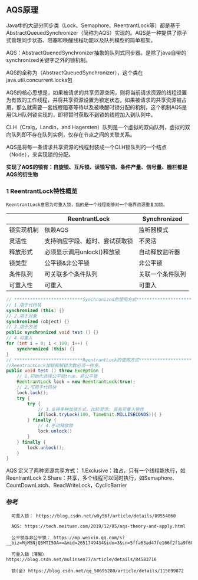 ## AQS原理

Java中的大部分同步类（Lock、Semaphore、ReentrantLock等）都是基于AbstractQueuedSynchronizer（简称为AQS）实现的。AQS是一种提供了原子式管理同步状态、阻塞和唤醒线程功能以及队列模型的简单框架。

AQS：AbstractQuenedSynchronizer抽象的队列式同步器。是除了java自带的synchronized关键字之外的锁机制。

AQS的全称为（AbstractQueuedSynchronizer），这个类在java.util.concurrent.locks包

AQS的核心思想是，如果被请求的共享资源空闲，则将当前请求资源的线程设置为有效的工作线程，并将共享资源设置为锁定状态，如果被请求的共享资源被占用，那么就需要一套线程阻塞等待以及被唤醒时锁分配的机制，这个机制AQS是用CLH队列锁实现的，即将暂时获取不到锁的线程加入到队列中。

CLH（Craig，Landin，and Hagersten）队列是一个虚拟的双向队列，虚拟的双向队列即不存在队列实例，仅存在节点之间的关联关系。

AQS是将每一条请求共享资源的线程封装成一个CLH锁队列的一个结点（Node），来实现锁的分配。

**实现了AQS的锁有：自旋锁、互斥锁、读锁写锁、条件产量、信号量、栅栏都是AQS的衍生物**

### 1 ReentrantLock特性概览

    ReentrantLock意思为可重入锁，指的是一个线程能够对一个临界资源重复加锁。

|     | **ReentrantLock**  | **Synchronized** 
|  ----  | ----  | ----  |
| 锁实现机制  | 依赖AQS | 监听器模式 |
| 灵活性  | 支持响应字段、超时、尝试获取锁 |不灵活 |
| 释放形式  | 必须显示调用unlock()释放锁 |自动释放监听器 |
| 锁类型  | 公平锁&非公平锁 |非公平锁 |
| 条件队列  | 可关联多个条件队列 |关联一个条件队列 |
| 可重入性  | 可重入 |可重入 |

````java
// **************************Synchronized的使用方式**************************
// 1.用于代码块
synchronized (this) {}
// 2.用于对象
synchronized (object) {}
// 3.用于方法
public synchronized void test () {}
// 4.可重入
for (int i = 0; i < 100; i++) {
	synchronized (this) {}
}
// **************************ReentrantLock的使用方式**************************
//ReentrantLock加锁和解锁次数必须一样多。
public void test () throw Exception {
	// 1.初始化选择公平锁true、非公平锁
	ReentrantLock lock = new ReentrantLock(true);
	// 2.可用于代码块
	lock.lock();
	try {
		try {
			// 3.支持多种加锁方式，比较灵活; 具有可重入特性
			if(lock.tryLock(100, TimeUnit.MILLISECONDS)){ }
		} finally {
			// 4.手动释放锁
			lock.unlock()
		}
	} finally {
		lock.unlock();
	}
}
````

AQS 定义了两种资源共享方式：
1.Exclusive：独占，只有一个线程能执行，如ReentrantLock
2.Share：共享，多个线程可以同时执行，如Semaphore、CountDownLatch、ReadWriteLock，CyclicBarrier

### 参考
    
      可重入锁： https://blog.csdn.net/w8y56f/article/details/89554060
      
      AQS: https://tech.meituan.com/2019/12/05/aqs-theory-and-apply.html

      公平锁与非公平锁： https://mp.weixin.qq.com/s?__biz=MjM5NjQ5MTI5OA==&mid=2651749434&idx=3&sn=5ffa63ad47fe166f2f1a9f604ed10091&chksm=bd12a5778a652c61509d9e718ab086ff27ad8768586ea9b38c3dcf9e017a8e49bcae3df9bcc8&scene=38#wechat_redirect

      可重入锁（清晰）https://blog.csdn.net/mulinsen77/article/details/84583716

      锁(全) https://blog.csdn.net/qq_50695280/article/details/115099872